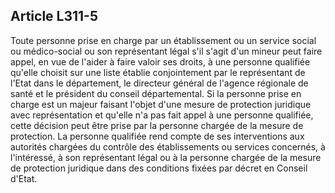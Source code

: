 ## Article L311-5

Toute personne prise en charge par un établissement ou un service social ou médico-social ou son
représentant légal s'il s'agit d'un mineur peut faire appel, en vue de l'aider à faire valoir ses droits, à une
personne qualifiée qu'elle choisit sur une liste établie conjointement par le représentant de l'Etat dans le
département, le directeur général de l'agence régionale de santé et le président du conseil départemental.
Si la personne prise en charge est un majeur faisant l'objet d'une mesure de protection juridique avec
représentation et qu'elle n'a pas fait appel à une personne qualifiée, cette décision peut être prise par la
personne chargée de la mesure de protection. La personne qualifiée rend compte de ses interventions aux
autorités chargées du contrôle des établissements ou services concernés, à l'intéressé, à son représentant
légal ou à la personne chargée de la mesure de protection juridique dans des conditions fixées par décret en
Conseil d'Etat.

